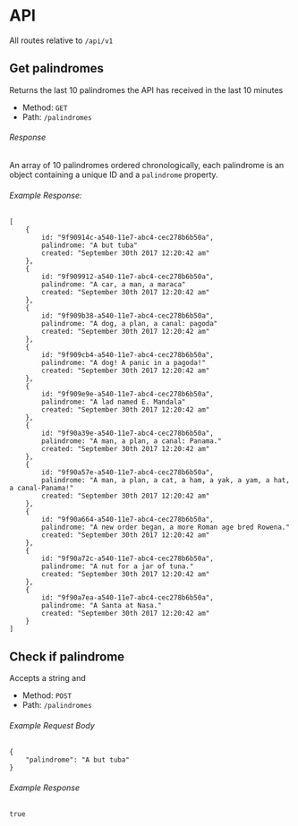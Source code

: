 # API

All routes relative to `/api/v1`

## Get palindromes
Returns the last 10 palindromes the API has received in the last 10 minutes

* Method: `GET`
* Path: `/palindromes`

###### Response
An array of 10 palindromes ordered chronologically, each palindrome is an object containing a unique ID and a `palindrome` property.

###### Example Response:
```
[
    {
        id: "9f90914c-a540-11e7-abc4-cec278b6b50a",
        palindrome: "A but tuba"
        created: "September 30th 2017 12:20:42 am"
    },
    {
        id: "9f909912-a540-11e7-abc4-cec278b6b50a",
        palindrome: "A car, a man, a maraca"
        created: "September 30th 2017 12:20:42 am"
    },
    {
        id: "9f909b38-a540-11e7-abc4-cec278b6b50a",
        palindrome: "A dog, a plan, a canal: pagoda"
        created: "September 30th 2017 12:20:42 am"
    },
    {
        id: "9f909cb4-a540-11e7-abc4-cec278b6b50a",
        palindrome: "A dog! A panic in a pagoda!"
        created: "September 30th 2017 12:20:42 am"
    },
    {
        id: "9f909e9e-a540-11e7-abc4-cec278b6b50a",
        palindrome: "A lad named E. Mandala"
        created: "September 30th 2017 12:20:42 am"
    },
    {
        id: "9f90a39e-a540-11e7-abc4-cec278b6b50a",
        palindrome: "A man, a plan, a canal: Panama."
        created: "September 30th 2017 12:20:42 am"
    },
    {
        id: "9f90a57e-a540-11e7-abc4-cec278b6b50a",
        palindrome: "A man, a plan, a cat, a ham, a yak, a yam, a hat, a canal-Panama!"
        created: "September 30th 2017 12:20:42 am"
    },
    {
        id: "9f90a664-a540-11e7-abc4-cec278b6b50a",
        palindrome: "A new order began, a more Roman age bred Rowena."
        created: "September 30th 2017 12:20:42 am"
    },
    {
        id: "9f90a72c-a540-11e7-abc4-cec278b6b50a",
        palindrome: "A nut for a jar of tuna."
        created: "September 30th 2017 12:20:42 am"
    },
    {
        id: "9f90a7ea-a540-11e7-abc4-cec278b6b50a",
        palindrome: "A Santa at Nasa."
        created: "September 30th 2017 12:20:42 am"
    }
]
```

## Check if palindrome
Accepts a string and

* Method: `POST`
* Path: `/palindromes`

###### Example Request Body
```
{
    "palindrome": "A but tuba"
}
```

###### Example Response
`true`
